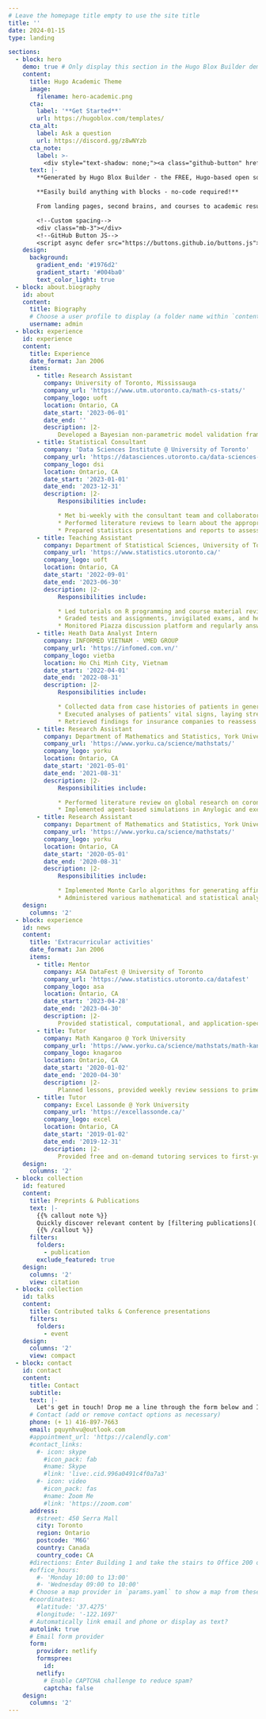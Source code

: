 ```yaml
---
# Leave the homepage title empty to use the site title
title: ''
date: 2024-01-15
type: landing

sections:
  - block: hero
    demo: true # Only display this section in the Hugo Blox Builder demo site
    content:
      title: Hugo Academic Theme
      image:
        filename: hero-academic.png
      cta:
        label: '**Get Started**'
        url: https://hugoblox.com/templates/
      cta_alt:
        label: Ask a question
        url: https://discord.gg/z8wNYzb
      cta_note:
        label: >-
          <div style="text-shadow: none;"><a class="github-button" href="https://github.com/HugoBlox/hugo-blox-builder" data-icon="octicon-star" data-size="large" data-show-count="true" aria-label="Star">Star Hugo Blox Builder</a></div><div style="text-shadow: none;"><a class="github-button" href="https://github.com/HugoBlox/theme-academic-cv" data-icon="octicon-star" data-size="large" data-show-count="true" aria-label="Star">Star the Academic template</a></div>
      text: |-
        **Generated by Hugo Blox Builder - the FREE, Hugo-based open source website builder trusted by 500,000+ sites.**

        **Easily build anything with blocks - no-code required!**

        From landing pages, second brains, and courses to academic resumés, conferences, and tech blogs.

        <!--Custom spacing-->
        <div class="mb-3"></div>
        <!--GitHub Button JS-->
        <script async defer src="https://buttons.github.io/buttons.js"></script>
    design:
      background:
        gradient_end: '#1976d2'
        gradient_start: '#004ba0'
        text_color_light: true
  - block: about.biography
    id: about
    content:
      title: Biography
      # Choose a user profile to display (a folder name within `content/authors/`)
      username: admin
  - block: experience
    id: experience
    content:
      title: Experience
      date_format: Jan 2006
      items:
        - title: Research Assistant
          company: University of Toronto, Mississauga
          company_url: 'https://www.utm.utoronto.ca/math-cs-stats/'
          company_logo: uoft
          location: Ontario, CA
          date_start: '2023-06-01'
          date_end: ''
          description: |2-
              Developed a Bayesian non-parametric model validation framework for right-censored data based on Kullback-Leibler divergence and the Beta-Stacy processes.
        - title: Statistical Consultant
          company: 'Data Sciences Institute @ University of Toronto' 
          company_url: 'https://datasciences.utoronto.ca/data-sciences-cafe/'
          company_logo: dsi
          location: Ontario, CA
          date_start: '2023-01-01'
          date_end: '2023-12-31'
          description: |2-
              Responsibilities include:

              * Met bi-weekly with the consultant team and collaborators in other social and physical science fields who worked on data-driven projects and gave advice on how to run their experiments optimally and apply appropriate statistical analyses to each respective project.
              * Performed literature reviews to learn about the appropriate statistical analyses and researched statistical communication techniques to felicitously engage with non-statistical collaborators and help build a “tip sheet" of statistical methods for different disciplines.
              * Prepared statistics presentations and reports to assess the appropriateness of analyses and provided verbal feedback on any underlying statistical fallacies and paradoxes to both lay and statistical audiences for improvement.
        - title: Teaching Assistant
          company: Department of Statistical Sciences, University of Toronto 
          company_url: 'https://www.statistics.utoronto.ca/'
          company_logo: uoft
          location: Ontario, CA
          date_start: '2022-09-01'
          date_end: '2023-06-30'
          description: |2-
              Responsibilities include:

              * Led tutorials on R programming and course material revision with undergraduate students.
              * Graded tests and assignments, invigilated exams, and held weekly office hours to dispense interpretation and clarification on class materials.
              * Monitored Piazza discussion platform and regularly answered students' questions to facilitate and moderate further discussions.
        - title: Heath Data Analyst Intern
          company: INFORMED VIETNAM - VMED GROUP 
          company_url: 'https://infomed.com.vn/'
          company_logo: vietba
          location: Ho Chi Minh City, Vietnam 
          date_start: '2022-04-01'
          date_end: '2022-08-31'
          description: |2-
              Responsibilities include:

              * Collected data from case histories of patients in general hospitals across Ho Chi Minh City and Ha Noi (Vietnam) in accordance with HIPPA guidelines and internal procedures.
              * Executed analyses of patients’ vital signs, laying stress on pulse and respiration rates, along with blood pressure and oxygen saturation levels (spo2), found in clinical observations to establish a health index that measures risk factors for metabolic syndrome.
              * Retrieved findings for insurance companies to reassess life insurance options policies via policyholders’ health outcomes.
        - title: Research Assistant
          company: Department of Mathematics and Statistics, York University 
          company_url: 'https://www.yorku.ca/science/mathstats/'
          company_logo: yorku
          location: Ontario, CA
          date_start: '2021-05-01'
          date_end: '2021-08-31'
          description: |2-
              Responsibilities include:

              * Performed literature review on global research on coronavirus diseases (COVID-19) and liaised closely with other research assistant fellows and post-doctoral researchers to keep up with findings and developments within the team.
              * Implemented agent-based simulations in Anylogic and executed quantitative data analysis to assess the impact of antiviral pharmaceutical or non-pharmaceutical interventions in mitigating aerial and surface transmissions of COVID-19 pathogens under various vaccination coverage and theme park capacities.
        - title: Research Assistant
          company: Department of Mathematics and Statistics, York University 
          company_url: 'https://www.yorku.ca/science/mathstats/'
          company_logo: yorku
          location: Ontario, CA
          date_start: '2020-05-01'
          date_end: '2020-08-31'
          description: |2-
              Responsibilities include:

              * Implemented Monte Carlo algorithms for generating affine bounded pattern-avoiding permutations.
              * Administered various mathematical and statistical analyses to assess the validity of initial conjectures, the bijection, boundedness and centring properties of the Markov chains.  
    design:
      columns: '2'
  - block: experience
    id: news
    content:
      title: 'Extracurricular activities'
      date_format: Jan 2006
      items:
        - title: Mentor
          company: ASA DataFest @ University of Toronto
          company_url: 'https://www.statistics.utoronto.ca/datafest'
          company_logo: asa
          location: Ontario, CA
          date_start: '2023-04-28'
          date_end: '2023-04-30'
          description: |2-
              Provided statistical, computational, and application-specific guidance during the competition as needed. 
        - title: Tutor
          company: Math Kangaroo @ York University
          company_url: 'https://www.yorku.ca/science/mathstats/math-kangaroo/'
          company_logo: knagaroo
          location: Ontario, CA
          date_start: '2020-01-02'
          date_end: '2020-04-30'
          description: |2-
              Planned lessons, provided weekly review sessions to prime students, and invigilated students during the Canadian Mathematics Kangaroo Contest.  
        - title: Tutor
          company: Excel Lassonde @ York University
          company_url: 'https://excellassonde.ca/'
          company_logo: excel
          location: Ontario, CA
          date_start: '2019-01-02'
          date_end: '2019-12-31'
          description: |2-
              Provided free and on-demand tutoring services to first-year science and engineering students in Calculus and Linear Algebra on a one-to-one basis.
    design:
      columns: '2'
  - block: collection
    id: featured
    content:
      title: Preprints & Publications
      text: |-
        {{% callout note %}}
        Quickly discover relevant content by [filtering publications](./publication/).
        {{% /callout %}}
      filters:
        folders:
          - publication
        exclude_featured: true
    design:
      columns: '2'
      view: citation
  - block: collection
    id: talks
    content:
      title: Contributed talks & Conference presentations
      filters:
        folders:
          - event
    design:
      columns: '2'
      view: compact
  - block: contact
    id: contact
    content:
      title: Contact
      subtitle:
      text: |-
        Let's get in touch! Drop me a line through the form below and I'll get back to you at my earliest convenience.
      # Contact (add or remove contact options as necessary)
      phone: (+ 1) 416-897-7663
      email: pquynhvu@outlook.com
      #appointment_url: 'https://calendly.com'
      #contact_links:
        #- icon: skype
          #icon_pack: fab
          #name: Skype
          #link: 'live:.cid.996a0491c4f0a7a3'
        #- icon: video
          #icon_pack: fas
          #name: Zoom Me
          #link: 'https://zoom.com'
      address:
        #street: 450 Serra Mall
        city: Toronto
        region: Ontario
        postcode: 'M6G'
        country: Canada 
        country_code: CA
      #directions: Enter Building 1 and take the stairs to Office 200 on Floor 2
      #office_hours:
        #- 'Monday 10:00 to 13:00'
        #- 'Wednesday 09:00 to 10:00'
      # Choose a map provider in `params.yaml` to show a map from these coordinates
      #coordinates:
        #latitude: '37.4275'
        #longitude: '-122.1697'  
      # Automatically link email and phone or display as text?
      autolink: true
      # Email form provider
      form:
        provider: netlify
        formspree:
          id:
        netlify:
          # Enable CAPTCHA challenge to reduce spam?
          captcha: false
    design:
      columns: '2'
---
```

